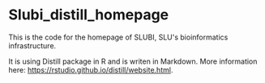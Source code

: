 # Slubi_distill_homepage

This is the code for the homepage of SLUBI, SLU's bioinformatics infrastructure. 

It is using Distill package in R and is writen in Markdown. More information here: https://rstudio.github.io/distill/website.html. 
